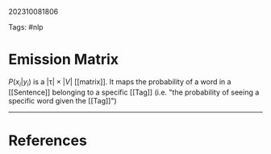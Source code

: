 202310081806

Tags: #nlp 

# Emission Matrix
$P(x_i | y_i)$ is a $|\uptau| \times |V|$ [[matrix]].  It maps the probability of a word in a [[Sentence]] belonging to a specific [[Tag]] (i.e. "the probability of seeing a specific word given the [[Tag]]")

---
# References
